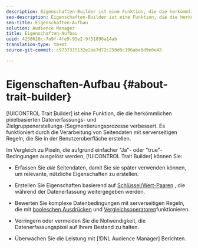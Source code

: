 ```yaml
---
description: Eigenschaften-Builder ist eine Funktion, die die herkömmlichen pixelbasierten Datenerfassungs- und Zielgruppenerstellungs-/Segmentierungsprozesse verbessert. Es funktioniert durch die Verarbeitung von Seitendaten mit serverseitigen Regeln, die Sie in der Benutzeroberfläche erstellen.
seo-description: Eigenschaften-Builder ist eine Funktion, die die herkömmlichen pixelbasierten Datenerfassungs- und Zielgruppenerstellungs-/Segmentierungsprozesse verbessert. Es funktioniert durch die Verarbeitung von Seitendaten mit serverseitigen Regeln, die Sie in der Benutzeroberfläche erstellen.
seo-title: Eigenschaften-Aufbau
solution: Audience Manager
title: Eigenschaften-Aufbau
uuid: 4258616c-7a9f-4fe9-95e2-9f51896a14ab
translation-type: tm+mt
source-git-commit: c9737315132e2ae7d72c250d8c196abe8d9e0e43

---
```



# Eigenschaften-Aufbau {#about-trait-builder}

[!UICONTROL Trait Builder] ist eine Funktion, die die herkömmlichen pixelbasierten Datenerfassungs- und Zielgruppenerstellungs-/Segmentierungsprozesse verbessert. Es funktioniert durch die Verarbeitung von Seitendaten mit serverseitigen Regeln, die Sie in der Benutzeroberfläche erstellen.

<!-- c_tb_about.xml -->

Im Vergleich zu Pixeln, die aufgrund einfacher "Ja"- oder "true"-Bedingungen ausgelöst werden, [!UICONTROL Trait Builder] können Sie:

* Erfassen Sie *alle* Seitendaten, damit Sie sie später verwenden können, um relevante, nützliche Eigenschaften zu erstellen.
* Erstellen Sie Eigenschaften basierend auf [Schlüssel/Wert-Paaren](../../reference/key-value-pairs-explained.md) , die während der Datenerfassung weitergegeben werden.
* Bewerten Sie komplexe Datenbedingungen mit serverseitigen Regeln, die mit [booleschen Ausdrücken](../../reference/boolean-expressions-tsb.md) und [Vergleichsoperatoren](../../features/traits/trait-comparison-operators.md)funktionieren.

* Verringern oder vermeiden Sie die Notwendigkeit, die Datenerfassungspixel auf Ihrem Bestand zu halten.
* Überwachen Sie die Leistung mit [!DNL Audience Manager] Berichten.